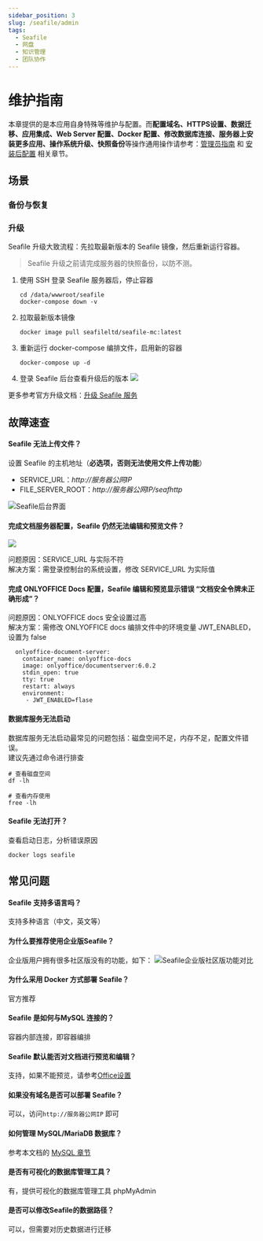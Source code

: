 ```yaml
---
sidebar_position: 3
slug: /seafile/admin
tags:
  - Seafile
  - 网盘
  - 知识管理
  - 团队协作
---
```


# 维护指南

本章提供的是本应用自身特殊等维护与配置。而**配置域名、HTTPS设置、数据迁移、应用集成、Web Server 配置、Docker 配置、修改数据库连接、服务器上安装更多应用、操作系统升级、快照备份**等操作通用操作请参考：[管理员指南](../administrator) 和 [安装后配置](../installation/setup/) 相关章节。

## 场景

### 备份与恢复

### 升级

Seafile 升级大致流程：先拉取最新版本的 Seafile 镜像，然后重新运行容器。

> Seafile 升级之前请完成服务器的快照备份，以防不测。

1. 使用 SSH 登录 Seafile 服务器后，停止容器

   ```
   cd /data/wwwroot/seafile 
   docker-compose down -v
   ```

2. 拉取最新版本镜像
   ```
   docker image pull seafileltd/seafile-mc:latest
   ```

3. 重新运行 docker-compose 编排文件，启用新的容器
    ```
    docker-compose up -d
    ```
    
4. 登录 Seafile 后台查看升级后的版本
   ![](https://libs.websoft9.com/Websoft9/DocsPicture/zh/seafile/seafile-aboutversion-websoft9.png)

更多参考官方升级文档：[升级 Seafile 服务](https://cloud.seafile.com/published/seafile-manual-cn/docker/%E7%94%A8Docker%E9%83%A8%E7%BD%B2Seafile.md#user-content-%E5%8D%87%E7%BA%A7%20Seafile%20%E6%9C%8D%E5%8A%A1)

## 故障速查

#### Seafile 无法上传文件？

设置 Seafile 的主机地址（**必选项，否则无法使用文件上传功能**）

   - SERVICE_URL：*http://服务器公网IP*
   - FILE_SERVER_ROOT：*http://服务器公网IP/seafhttp*

   ![Seafile后台界面](https://libs.websoft9.com/Websoft9/DocsPicture/zh/seafile/seafile-seturl-websoft9.png)
   
   
#### 完成文档服务器配置，Seafile 仍然无法编辑和预览文件？

![](https://libs.websoft9.com/Websoft9/DocsPicture/zh/seafile/seafile-canotaccess-websoft9.png)  

问题原因：SERVICE_URL 与实际不符  
解决方案：需登录控制台的系统设置，修改 SERVICE_URL 为实际值

#### 完成 ONLYOFFICE Docs 配置，Seafile 编辑和预览显示错误 “文档安全令牌未正确形成”？

问题原因：ONLYOFFICE docs 安全设置过高   
解决方案：需修改 ONLYOFFICE docs 编排文件中的环境变量 JWT_ENABLED，设置为 false  

```
  onlyoffice-document-server:
    container_name: onlyoffice-docs
    image: onlyoffice/documentserver:6.0.2
    stdin_open: true
    tty: true
    restart: always
    environment:
     - JWT_ENABLED=flase
```

#### 数据库服务无法启动

数据库服务无法启动最常见的问题包括：磁盘空间不足，内存不足，配置文件错误。  
建议先通过命令进行排查  

```shell
# 查看磁盘空间
df -lh

# 查看内存使用
free -lh
```

#### Seafile 无法打开？

查看启动日志，分析错误原因

```
docker logs seafile
```

## 常见问题

#### Seafile 支持多语言吗？

支持多种语言（中文，英文等）

#### 为什么要推荐使用企业版Seafile？

企业版用户拥有很多社区版没有的功能，如下：
![Seafile企业版社区版功能对比](https://libs.websoft9.com/Websoft9/DocsPicture/zh/seafile/seafile-compare-websoft9.png)

#### 为什么采用 Docker 方式部署 Seafile？

官方推荐

#### Seafile 是如何与MySQL 连接的？

容器内部连接，即容器编排

#### Seafile 默认能否对文档进行预览和编辑？

支持，如果不能预览，请参考[Office设置](../seafile/solution#onlyoffice)

#### 如果没有域名是否可以部署 Seafile？

可以，访问`http://服务器公网IP` 即可

#### 如何管理 MySQL/MariaDB 数据库？

参考本文档的 [MySQL 章节](../mysql)

#### 是否有可视化的数据库管理工具？

有，提供可视化的数据库管理工具 phpMyAdmin

#### 是否可以修改Seafile的数据路径？

可以，但需要对历史数据进行迁移